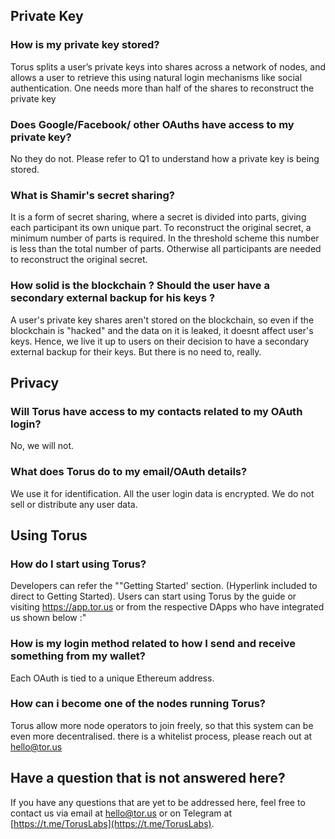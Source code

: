 ## Private Key

### How is my private key stored?

Torus splits a user’s private keys into shares across a network of nodes, and allows a user to retrieve this using natural login mechanisms like social authentication. One needs more than half of the shares to reconstruct the private key

### Does Google/Facebook/ other OAuths have access to my private key?

No they do not. Please refer to Q1 to understand how a private key is being stored.

### What is Shamir's secret sharing?

It is a form of secret sharing, where a secret is divided into parts, giving each participant its own unique part.
To reconstruct the original secret, a minimum number of parts is required. In the threshold scheme this number is less than the total number of parts. Otherwise all participants are needed to reconstruct the original secret.

### How solid is the blockchain ? Should the user have a secondary external backup for his keys ?

A user's private key shares aren't stored on the blockchain, so even if the blockchain is "hacked" and the data on it is leaked, it doesnt affect user's keys. Hence, we live it up to users on their decision to have a secondary external backup for their keys. But there is no need to, really.

## Privacy

### Will Torus have access to my contacts related to my OAuth login?

No, we will not.

### What does Torus do to my email/OAuth details?

We use it for identification. All the user login data is encrypted. We do not sell or distribute any user data.

## Using Torus

### How do I start using Torus?

Developers can refer the ""Getting Started' section. (Hyperlink included to direct to Getting Started).
Users can start using Torus by the guide or visiting https://app.tor.us or from the respective DApps who have integrated us shown below :"

### How is my login method related to how I send and receive something from my wallet?

Each OAuth is tied to a unique Ethereum address.

### How can i become one of the nodes running Torus?

Torus allow more node operators to join freely, so that this system can be even more decentralised. there is a whitelist process, please reach out at hello@tor.us

## Have a question that is not answered here?

If you have any questions that are yet to be addressed here, feel free to contact us via email at hello@tor.us or on Telegram at [https://t.me/TorusLabs](https://t.me/TorusLabs).

